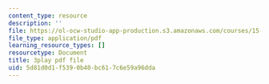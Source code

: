 ```yaml
---
content_type: resource
description: ''
file: https://ol-ocw-studio-app-production.s3.amazonaws.com/courses/15-031j-energy-decisions-markets-and-policies-spring-2012/5d81d0d1f5390b40bc617c6e59a96dda_WpcbBk5ckas.pdf
file_type: application/pdf
learning_resource_types: []
resourcetype: Document
title: 3play pdf file
uid: 5d81d0d1-f539-0b40-bc61-7c6e59a96dda
---
```

